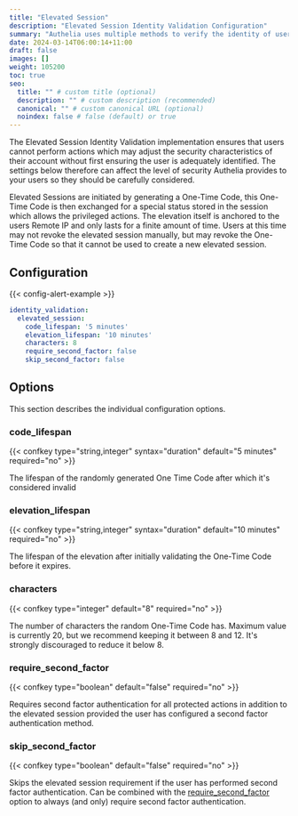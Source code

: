 ```yaml
---
title: "Elevated Session"
description: "Elevated Session Identity Validation Configuration"
summary: "Authelia uses multiple methods to verify the identity of users to prevent a malicious user from performing actions on behalf of them. This section describes the Elevated Session method."
date: 2024-03-14T06:00:14+11:00
draft: false
images: []
weight: 105200
toc: true
seo:
  title: "" # custom title (optional)
  description: "" # custom description (recommended)
  canonical: "" # custom canonical URL (optional)
  noindex: false # false (default) or true
---
```


The Elevated Session Identity Validation implementation ensures that users cannot perform actions which may adjust the
security characteristics of their account without first ensuring the user is adequately identified. The settings below
therefore can affect the level of security Authelia provides to your users so they should be carefully considered.

Elevated Sessions are initiated by generating a One-Time Code, this One-Time Code is then exchanged for a special status
stored in the session which allows the privileged actions. The elevation itself is anchored to the users Remote IP and
only lasts for a finite amount of time. Users at this time may not revoke the elevated session manually, but may revoke
the One-Time Code so that it cannot be used to create a new elevated session.

## Configuration

{{< config-alert-example >}}

```yaml {title="configuration.yml"}
identity_validation:
  elevated_session:
    code_lifespan: '5 minutes'
    elevation_lifespan: '10 minutes'
    characters: 8
    require_second_factor: false
    skip_second_factor: false
```

## Options

This section describes the individual configuration options.

### code_lifespan

{{< confkey type="string,integer" syntax="duration" default="5 minutes" required="no" >}}

The lifespan of the randomly generated One Time Code after which it's considered invalid

### elevation_lifespan

{{< confkey type="string,integer" syntax="duration" default="10 minutes" required="no" >}}

The lifespan of the elevation after initially validating the One-Time Code before it expires.

### characters

{{< confkey type="integer" default="8" required="no" >}}

The number of characters the random One-Time Code has. Maximum value is currently 20, but we recommend keeping it
between 8 and 12. It's strongly discouraged to reduce it below 8.

### require_second_factor

{{< confkey type="boolean" default="false" required="no" >}}

Requires second factor authentication for all protected actions in addition to the elevated session provided the user
has configured a second factor authentication method.

### skip_second_factor

{{< confkey type="boolean" default="false" required="no" >}}

Skips the elevated session requirement if the user has performed second factor authentication. Can be combined with the
[require_second_factor](#require_second_factor) option to always (and only) require second factor authentication.
